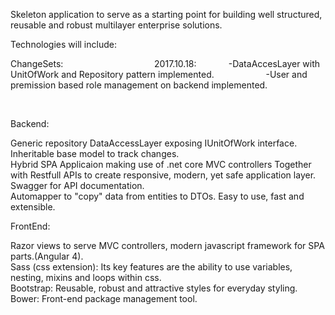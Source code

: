 Skeleton application to serve as a starting point for building well structured, reusable and robust multilayer enterprise solutions.

Technologies will include:   


ChangeSets:             
                        
2017.10.18:             
-DataAccesLayer with UnitOfWork and Repository pattern implemented.                    
-User and premission based role management on backend implemented.

                    
    
    
    

Backend:    
            
Generic repository DataAccessLayer exposing IUnitOfWork interface.    
Inheritable base model to track changes.    
Hybrid SPA Applicaion making use of .net core MVC controllers Together with Restfull APIs to create responsive, modern, yet safe application layer.   
Swagger for API documentation.    
Automapper to "copy" data from entities to DTOs. Easy to use, fast and extensible.    
        
        
             
FrontEnd:   
            
Razor views to serve MVC controllers, modern javascript framework for SPA parts.(Angular 4).    
Sass (css extension):  Its key features are the ability to use variables, nesting, mixins and loops within css.   
Bootstrap: Reusable, robust and attractive styles for everyday styling.   
Bower: Front-end package management tool.



